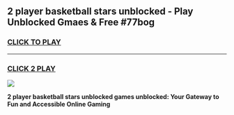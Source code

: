 
## 2 player basketball stars unblocked - Play Unblocked Gmaes & Free #77bog
<h3>
<a href="https://news.freeplayer.one?title=2_player_basketball_stars_unblocked&ref=24F">CLICK TO PLAY</a></h3>
<hr>

<h3>
<a href="https://news.freeplayer.one?title=2_player_basketball_stars_unblocked&ref=24F">CLICK 2 PLAY</a>
  
</h3>

<a href="https://news.freeplayer.one?title=2_player_basketball_stars_unblocked&ref=24F/"><img src="https://clearcache.store/games.png"></a>


**2 player basketball stars unblocked games unblocked: Your Gateway to Fun and Accessible Online Gaming**
